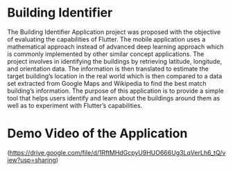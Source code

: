 # Building Identifier

The Building Identifier Application project was proposed with the objective of evaluating the capabilities of Flutter. The mobile application uses a mathematical approach instead of advanced deep learning approach which is commonly implemented by other similar concept applications. The project involves in identifying the buildings by retrieving latitude, longitude, and orientation data. The information is then translated to estimate the target building’s location in the real world which is then compared to a data set extracted from Google Maps and Wikipedia to find the best match building’s information. The purpose of this application is to provide a simple tool that helps users identify and learn about the buildings around them as well as to experiment with Flutter’s capabilities.

# Demo Video of the Application
(https://drive.google.com/file/d/1RftMHdGcpyU9HUO666Ug3LqVerLh6_tQ/view?usp=sharing)
